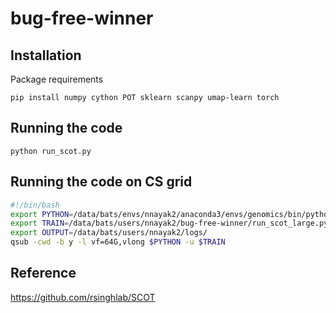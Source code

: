 # bug-free-winner

## Installation
Package requirements

```
pip install numpy cython POT sklearn scanpy umap-learn torch
```

## Running the code

```
python run_scot.py
```

## Running the code on CS grid
```bash
#!/bin/bash
export PYTHON=/data/bats/envs/nnayak2/anaconda3/envs/genomics/bin/python
export TRAIN=/data/bats/users/nnayak2/bug-free-winner/run_scot_large.py
export OUTPUT=/data/bats/users/nnayak2/logs/
qsub -cwd -b y -l vf=64G,vlong $PYTHON -u $TRAIN
```

## Reference
https://github.com/rsinghlab/SCOT
